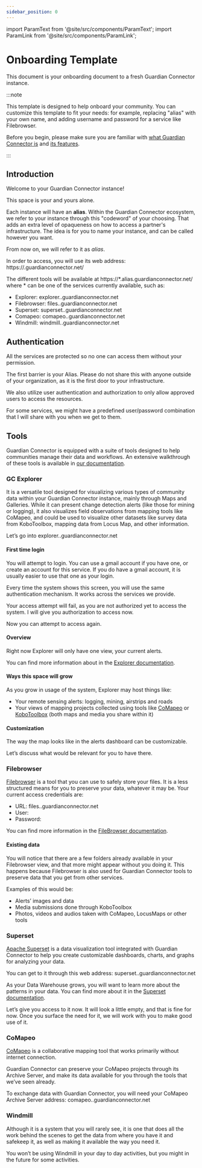 ```yaml
---
sidebar_position: 0
---
```


import ParamText from '@site/src/components/ParamText';
import ParamLink from '@site/src/components/ParamLink';

# Onboarding Template

This document is your onboarding document to a fresh Guardian Connector instance.

:::note

This template is designed to help onboard your community. You can customize this template to fit your needs: for example, replacing "alias" with your own name, and adding username and password for a service like Filebrowser.

Before you begin, please make sure you are familiar with [what Guardian Connector is](/overview/index.md) and [its features](/reference/gc-toolkit/index.md).

:::

## Introduction

Welcome to your Guardian Connector instance!

This space is your and yours alone.


Each instance will have an **alias**. Within the Guardian Connector ecosystem, we refer to your instance through this "codeword" of your choosing. That adds an extra level of opaqueness on how to access a partner's infrastructure. The idea is for you to name your instance, and can be called however you want.

From now on, we will refer to it as *alias*.

In order to access, you will use its web address: 
<ParamLink template="https://{alias}.guardianconnector.net/" paramName="alias" defaultValue="alias">https://<ParamText paramName="alias" defaultValue="alias" />.guardianconnector.net/</ParamLink>


The different tools will be available at https://*.alias.guardianconnector.net/ where * can be one of the services currently available, such as:

- Explorer: <ParamLink template="https://explorer.{alias}.guardianconnector.net/" paramName="alias" defaultValue="alias">explorer.<ParamText paramName="alias" defaultValue="alias" />.guardianconnector.net</ParamLink>
- Filebrowser: <ParamLink template="https://files.{alias}.guardianconnector.net/" paramName="alias" defaultValue="alias">files.<ParamText paramName="alias" defaultValue="alias" />.guardianconnector.net</ParamLink>
- Superset: <ParamLink template="https://superset.{alias}.guardianconnector.net/" paramName="alias" defaultValue="alias">superset.<ParamText paramName="alias" defaultValue="alias" />.guardianconnector.net</ParamLink>
- Comapeo: <ParamLink template="https://comapeo.{alias}.guardianconnector.net/" paramName="alias" defaultValue="alias">comapeo.<ParamText paramName="alias" defaultValue="alias" />.guardianconnector.net</ParamLink>  
- Windmill: <ParamLink template="https://windmill.{alias}.guardianconnector.net/" paramName="alias" defaultValue="alias">windmill.<ParamText paramName="alias" defaultValue="alias" />.guardianconnector.net</ParamLink>

## Authentication

All the services are protected so no one can access them without your permission.

The first barrier is your Alias. Please do not share this with anyone outside of your organization, as it is the first door to your infrastructure.

We also utilize user authentication and authorization to only allow approved users to access the resources.

For some services, we might have a predefined user/password combination that I will share with you when we get to them.

## Tools

Guardian Connector is equipped with a suite of tools designed to help communities manage their data and workflows. An extensive walkthrough of these tools is available in [our documentation](/).

### GC Explorer

It is a versatile tool designed for visualizing various types of community data within your Guardian Connector instance, mainly through Maps and Galleries. While it can present change detection alerts (like those for mining or logging), it also visualizes field observations from mapping tools like CoMapeo, and could be used to visualize other datasets like survey data from KoboToolbox, mapping data from Locus Map, and other information.

Let’s go into <ParamLink template="https://explorer.{alias}.guardianconnector.net/" paramName="alias" defaultValue="alias">explorer.<ParamText paramName="alias" defaultValue="alias" />.guardianconnector.net</ParamLink>

#### First time login

You will attempt to login. You can use a gmail account if you have one, or create an account for this service. If you do have a gmail account, it is usually easier to use that one as your login.

Every time the system shows this screen, you will use the same authentication mechanism. It works across the services we provide.

Your access attempt will fail, as you are not authorized yet to access the system. I will give you authorization to access now.

Now you can attempt to access again.

#### Overview

Right now Explorer will only have one view, your current alerts.

You can find more information about in the [Explorer documentation](../gc-explorer/).

#### Ways this space will grow

As you grow in usage of the system, Explorer may host things like:

- Your remote sensing alerts: logging, mining, airstrips and roads
- Your views of mapping projects collected using tools like [CoMapeo](../../connected-applications/comapeo/) or [KoboToolbox](../../connected-applications/kobotoolbox/) (both maps and media you share within it)

#### Customization

The way the map looks like in the alerts dashboard can be customizable.

Let’s discuss what would be relevant for you to have there.

### Filebrowser

[Filebrowser](../filebrowser/) is a tool that you can use to safely store your files. It is a less structured means for you to preserve your data, whatever it may be.
Your current access credentials are:

- URL: <ParamLink template="https://files.{alias}.guardianconnector.net/" paramName="alias" defaultValue="alias">files.<ParamText paramName="alias" defaultValue="alias" />.guardianconnector.net</ParamLink>
- User: 
- Password: 

You can find more information in the [FileBrowser documentation](../filebrowser/).

#### Existing data

You will notice that there are a few folders already available in your Filebrowser view, and that more might appear without you doing it.
This happens because Filebrowser is also used for Guardian Connector tools to preserve data that you get from other services.

Examples of this would be:
- Alerts’ images and data
- Media submissions done through KoboToolbox
- Photos, videos and audios taken with CoMapeo, LocusMaps or other tools

### Superset

[Apache Superset](../superset/) is a data visualization tool integrated with Guardian Connector to help you create customizable dashboards, charts, and graphs for analyzing your data.

You can get to it through this web address: <ParamLink template="https://superset.{alias}.guardianconnector.net/" paramName="alias" defaultValue="alias">superset.<ParamText paramName="alias" defaultValue="alias" />.guardianconnector.net</ParamLink>

As your Data Warehouse grows, you will want to learn more about the patterns in your data.
You can find more about it in the [Superset documentation](../superset/).

Let’s give you access to it now. It will look a little empty, and that is fine for now. Once you surface the need for it, we will work with you to make good use of it.

### CoMapeo

[CoMapeo](../../connected-applications/comapeo/) is a collaborative mapping tool that works primarily without internet connection.

Guardian Connector can preserve your CoMapeo projects through its Archive Server, and make its data available for you through the tools that we’ve seen already.

To exchange data with Guardian Connector, you will need your CoMapeo Archive Server address:
<ParamLink template="https://comapeo.{alias}.guardianconnector.net/" paramName="alias" defaultValue="alias">comapeo.<ParamText paramName="alias" defaultValue="alias" />.guardianconnector.net</ParamLink>

### Windmill

Although it is a system that you will rarely see, it is one that does all the work behind the scenes to get the data from where you have it and safekeep it, as well as making it available the way you need it.

You won’t be using Windmill in your day to day activities, but you might in the future for some activities.
